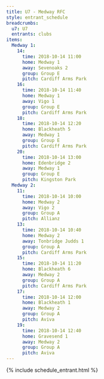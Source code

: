 ```yaml
---
title: U7 - Medway RFC
style: entrant_schedule
breadcrumbs:
  u7: U7
  entrants: clubs
items:
  Medway 1:
    14:
      time: 2018-10-14 11:00
      home: Medway 1
      away: Sevenoaks 2
      group: Group E
      pitch: Cardiff Arms Park
    16:
      time: 2018-10-14 11:40
      home: Medway 1
      away: Vigo 1
      group: Group E
      pitch: Cardiff Arms Park
    18:
      time: 2018-10-14 12:20
      home: Blackheath 5
      away: Medway 1
      group: Group E
      pitch: Cardiff Arms Park
    20:
      time: 2018-10-14 13:00
      home: Edenbridge 2
      away: Medway 1
      group: Group E
      pitch: Kingston Park
  Medway 2:
    11:
      time: 2018-10-14 10:00
      home: Medway 2
      away: Vigo 2
      group: Group A
      pitch: Allianz
    13:
      time: 2018-10-14 10:40
      home: Medway 2
      away: Tonbridge Judds 1
      group: Group A
      pitch: Cardiff Arms Park
    15:
      time: 2018-10-14 11:20
      home: Blackheath 6
      away: Medway 2
      group: Group A
      pitch: Cardiff Arms Park
    17:
      time: 2018-10-14 12:00
      home: Blackheath 1
      away: Medway 2
      group: Group A
      pitch: Aviva
    19:
      time: 2018-10-14 12:40
      home: Gravesend 1
      away: Medway 2
      group: Group A
      pitch: Aviva
---
```


{% include schedule_entrant.html %}
